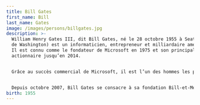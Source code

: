 ```yaml
---
title: Bill Gates
first_name: Bill
last_name: Gates
image: /images/persons/billgates.jpg
description: >-
  William Henry Gates III, dit Bill Gates, né le 28 octobre 1955 à Seattle (État
  de Washington) est un informaticien, entrepreneur et milliardaire américain.
  Il est connu comme le fondateur de Microsoft en 1975 et son principal
  actionnaire jusqu’en 2014.


  Grâce au succès commercial de Microsoft, il est l’un des hommes les plus riches du monde depuis 1996. En 2021, le magazine Forbes classe Bill Gates 4e fortune avec 124 milliards de dollars.


  Depuis octobre 2007, Bill Gates se consacre à sa fondation Bill-et-Melinda-Gates. 
birth: 1955
---
```

